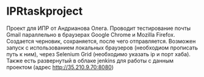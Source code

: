 # IPRtaskproject
Проект для ИПР от Андрианова Олега. 
Проводит тестирование почты Gmail параллельно в браузерах Google Chrome и Mozilla Firefox. Создается черновик, сохраняется, после чего отправляется.
Возможен запуск с использованием локальных браузеров (необходиом прописать путь к ним), через Selenium Grid (необходимо указать ip и порт хаба).
Также есть развернутый в облаке jenkins для работы с данным проектом (адрес http://35.210.9.70:8080)
